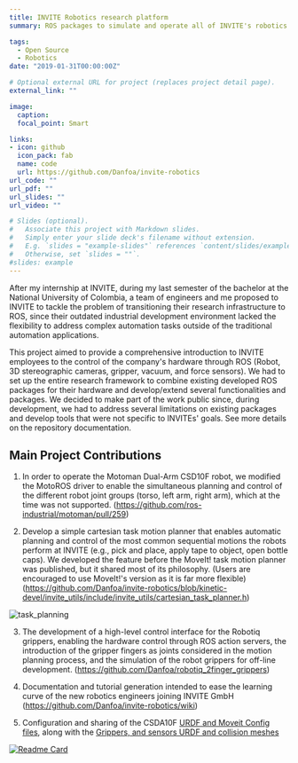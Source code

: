 ```yaml
---
title: INVITE Robotics research platform
summary: ROS packages to simulate and operate all of INVITE's robotics hardware

tags:
  - Open Source
  - Robotics
date: "2019-01-31T00:00:00Z"

# Optional external URL for project (replaces project detail page).
external_link: ""

image:
  caption:
  focal_point: Smart

links:
- icon: github
  icon_pack: fab
  name: code
  url: https://github.com/Danfoa/invite-robotics
url_code: ""
url_pdf: ""
url_slides: ""
url_video: ""

# Slides (optional).
#   Associate this project with Markdown slides.
#   Simply enter your slide deck's filename without extension.
#   E.g. `slides = "example-slides"` references `content/slides/example-slides.md`.
#   Otherwise, set `slides = ""`.
#slides: example
---
```


After my internship at INVITE, during my last semester of the bachelor at the National University of Colombia, a team of engineers and me proposed to INVITE to tackle the problem of transitioning their research infrastructure to ROS, since their outdated industrial development environment lacked the flexibility to address complex automation tasks outside of the traditional automation applications.   

This project aimed to provide a comprehensive introduction to INVITE employees to the control of the company's hardware through ROS (Robot, 3D stereographic cameras, gripper, vacuum, and force sensors). We had to set up the entire research framework to combine existing developed ROS packages for their hardware and develop/extend several functionalities and packages. We decided to make part of the work public since, during development, we had to address several limitations on existing packages and develop tools that were not specific to INVITEs' goals. See more details on the repository documentation.

## Main Project Contributions
1. In order to operate the Motoman Dual-Arm CSD10F robot, we modified the MotoROS driver to enable the simultaneous planning and control of the different robot joint groups (torso, left arm, right arm), which at the time was not supported. (https://github.com/ros-industrial/motoman/pull/259)

2. Develop a simple cartesian task motion planner that enables automatic planning and control of the most common sequential motions the robots perform at INVITE (e.g., pick and place, apply tape to object, open bottle caps). We developed the feature before the MoveIt! task motion planner was published, but it shared most of its philosophy. (Users are encouraged to use MoveIt!'s version as it is far more flexible) (https://github.com/Danfoa/invite-robotics/blob/kinetic-devel/invite_utils/include/invite_utils/cartesian_task_planner.h)

![task_planning](https://user-images.githubusercontent.com/8356912/58956840-a936c700-879f-11e9-97ef-20062db53018.gif)


3. The development of a high-level control interface for the Robotiq grippers, enabling the hardware control through ROS action servers, the introduction of the gripper fingers as joints considered in the motion planning process, and the simulation of the robot grippers for off-line development. (https://github.com/Danfoa/robotiq_2finger_grippers)

4. Documentation and tutorial generation intended to ease the learning curve of the new robotics engineers joining INVITE GmbH (https://github.com/Danfoa/invite-robotics/wiki)

5. Configuration and sharing of the CSDA10F [URDF and Moveit Config files](https://github.com/ros-industrial/motoman_experimental/pull/43), along with the [Grippers, and sensors URDF and collision meshes](https://github.com/ros-industrial/robotiq/pull/138)

[![Readme Card](https://github-readme-stats.vercel.app/api/pin/?username=danfoa&repo=invite-robotics)](https://github.com/anuraghazra/github-readme-stats)
